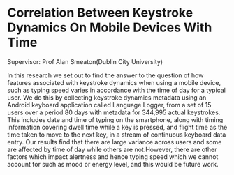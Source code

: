 # Correlation Between Keystroke Dynamics On Mobile Devices With Time
Supervisor: Prof Alan Smeaton(Dublin City University)

In this research we set out to find the answer to the question of how features associated with  keystroke dynamics when using a mobile device, such as typing speed varies in accordance with the time of day for a typical user. We do this by collecting keystroke dynamics metadata using an Android keyboard application called Language Logger, from a set of 15 users over a period 80 days with metadata for 344,995 actual keystrokes.  This includes date and time of typing on the smartphone, along with timing information covering dwell time while a key is pressed, and flight time as the time taken to move to the next key, in a stream of continuous keyboard data entry.
Our results find that there are large variance across users and some are affected by time of day while others are not.However, there are other factors which impact alertness and hence typing speed which we cannot account for such as mood or energy level, and this would be future work.
